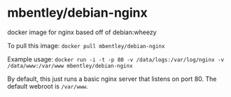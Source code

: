 mbentley/debian-nginx
==================

docker image for nginx
based off of debian:wheezy

To pull this image:
`docker pull mbentley/debian-nginx`

Example usage:
`docker run -i -t -p 80 -v /data/logs:/var/log/nginx -v /data/www:/var/www mbentley/debian-nginx`

By default, this just runs a basic nginx server that listens on port 80.  The default webroot is `/var/www`.
